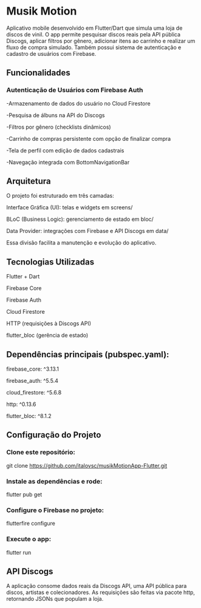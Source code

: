 # Musik Motion

Aplicativo mobile desenvolvido em Flutter/Dart que simula uma loja de discos de vinil.
O app permite pesquisar discos reais pela API pública Discogs, aplicar filtros por gênero, adicionar itens ao carrinho e realizar um fluxo de compra simulado.
Também possui sistema de autenticação e cadastro de usuários com Firebase.

## Funcionalidades

### Autenticação de Usuários com Firebase Auth

 -Armazenamento de dados do usuário no Cloud Firestore

 -Pesquisa de álbuns na API do Discogs

 -Filtros por gênero (checklists dinâmicos)

 -Carrinho de compras persistente com opção de finalizar compra

 -Tela de perfil com edição de dados cadastrais

 -Navegação integrada com BottomNavigationBar

## Arquitetura

O projeto foi estruturado em três camadas:

Interface Gráfica (UI): telas e widgets em screens/

BLoC (Business Logic): gerenciamento de estado em bloc/

Data Provider: integrações com Firebase e API Discogs em data/

Essa divisão facilita a manutenção e evolução do aplicativo.

## Tecnologias Utilizadas

Flutter + Dart

Firebase Core

Firebase Auth

Cloud Firestore

HTTP (requisições à Discogs API)

flutter_bloc (gerência de estado)

## Dependências principais (pubspec.yaml):
firebase_core: ^3.13.1

firebase_auth: ^5.5.4

cloud_firestore: ^5.6.8

http: ^0.13.6

flutter_bloc: ^8.1.2

## Configuração do Projeto

### Clone este repositório:

git clone https://github.com/italovsc/musikMotionApp-Flutter.git


### Instale as dependências e rode:

flutter pub get


### Configure o Firebase no projeto:

flutterfire configure


### Execute o app:

flutter run

## API Discogs

A aplicação consome dados reais da Discogs API, uma API pública para discos, artistas e colecionadores.
As requisições são feitas via pacote http, retornando JSONs que populam a loja.
